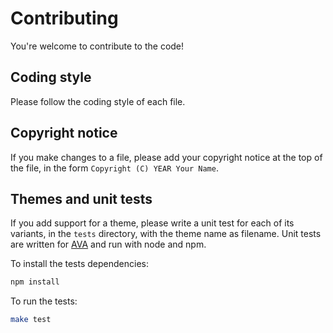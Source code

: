 # Contributing

You're welcome to contribute to the code!

## Coding style

Please follow the coding style of each file.

## Copyright notice

If you make changes to a file, please add your copyright notice at the top of the file, in the form `Copyright (C) YEAR Your Name`.

## Themes and unit tests

If you add support for a theme, please write a unit test for each of its variants, in the `tests` directory, with the theme name as filename. Unit tests are written for [AVA](https://github.com/avajs/ava) and run with node and npm.

To install the tests dependencies:

```bash
npm install
```

To run the tests:

```bash
make test
```
